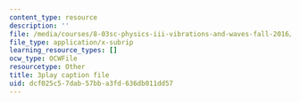 ```yaml
---
content_type: resource
description: ''
file: /media/courses/8-03sc-physics-iii-vibrations-and-waves-fall-2016/dcf025c57dab57bba3fd636db011dd57_SnNmbVH5DAM.vtt
file_type: application/x-subrip
learning_resource_types: []
ocw_type: OCWFile
resourcetype: Other
title: 3play caption file
uid: dcf025c5-7dab-57bb-a3fd-636db011dd57
---
```

